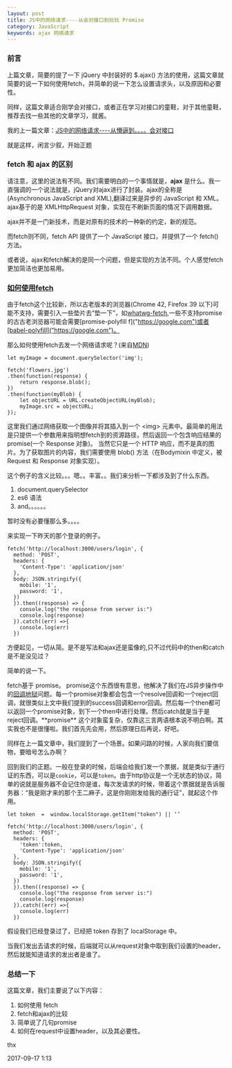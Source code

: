 ```yaml
---
layout: post
title: JS中的网络请求----从会对接口到玩玩 Promise
category: JavaScript
keywords: ajax 网络请求
---
```


### 前言

上篇文章，简要的提了一下 jQuery 中封装好的 $.ajax() 方法的使用，这篇文章就简要的说一下如何使用fetch，并简单的说一下怎么设置请求头，以及原因和必要性。

同样，这篇文章适合刚学会对接口，或者正在学习对接口的童鞋，对于其他童鞋，推荐去找一些其他的文章学习，就酱。

我的上一篇文章：[JS中的网络请求----从懵逼到。。。。会对接口]("https://raoul1996.github.io/2017/09/15/howToSendRequest.html")

就是这样，闲言少叙，开始正题

### fetch 和 ajax 的区别

请注意，这里的说法有不同。我们需要明白的一个事情就是，**ajax** 是什么。我一直强调的一个说法就是，jQuery对ajax进行了封装。ajax的全称是(Asynchronous JavaScript and XML),翻译过来是异步的 JavaScript 和 XML。ajax基于的是 XMLHttpRequest 对象，实现在不刷新页面的情况下调用数据。

ajax并不是一门新技术，而是对原有的技术的一种新的约定，新的规范。

而fetch则不同，fetch API 提供了一个 JavaScript 接口，并提供了一个 fetch() 方法。

或者说，ajax和fetch解决的是同一个问题，但是实现的方法不同。个人感觉fetch更加简洁也更加易用。

### [如何使用fetch]("https://github.com/github/fetch")

由于fetch这个比较新，所以古老版本的浏览器(Chrome 42, Firefox 39 以下)可能不支持，需要引入一些垫片去“垫一下”，如[whatwg-fetch]("https://google.com"),一些不支持promise的古古老浏览器可能会需要[promise-polyfill f]("https://google.com")或者[babel-polyfill]("https://google.com")。

那么如何使用fetch去发一个网络请求呢？(来自[MDN]("https://developer.mozilla.org/zh-CN/docs/Web/API/Fetch_API/Using_Fetch"))

```
let myImage = document.querySelector('img');

fetch('flowers.jpg')
.then(function(response) {
    return response.blob();
})
.then(function(myBlob) {
    let objectURL = URL.createObjectURL(myBlob);
    myImage.src = objectURL;
});

```
这里我们通过网络获取一个图像并将其插入到一个 \<img\> 元素中。最简单的用法是只提供一个参数用来指明想fetch到的资源路径，然后返回一个包含响应结果的promise(一个 Response 对象)。
当然它只是一个 HTTP 响应，而不是真的图片。为了获取图片的内容，我们需要使用 blob() 方法（在Bodymixin 中定义，被 Request 和 Response 对象实现）。

这个例子的含义比较。。。嗯。。丰富。。我们来分析一下都涉及到了什么东西。
1. document.querySelector
2. es6 语法
3. and。。。。。。

暂时没有必要懂那么多。。。。

来实现一下昨天的那个登录的例子。

```
fetch('http://localhost:3000/users/login', {
  method: 'POST',
  headers: {
    'Content-Type': 'application/json'
  },
  body: JSON.stringify({
    mobile: '1',
    password: '1',
  })
  }).then((response) => {
    console.log("the response from server is:")
    console.log(response)
  }).catch((err) =>{
    console.log(err)
  })
```

方便起见，一切从简。是不是写法和ajax还是蛮像的,只不过代码中的then和catch是不是没见过？

简单的说一下。

fetch基于 promise。 promise这个东西很有意思，他解决了我们在JS异步操作中的[回调地狱]("https://google.com")问题。每一个promise对象都会包含一个resolve回调和一个reject回调，就很类似上文中我们提到的success回调和error回调。然后每一个then都可以返回一个promise对象，到下一个then中进行处理。然后catch就是当于是reject回调。**promise** 这个对象蛮复杂，仅靠这三言两语根本说不明白啊。其实我也不是很懂啦。我们首先先会用，然后原理日后再说，好吧。

同样在上一篇文章中，我们提到了一个场景。如果问路的时候，人家向我们要信物，要暗号怎么办啊？

回到我们的正题。一般在登录的时候，后端会给我们发一个票据，就是类似于通行证的东西，可以是`cookie`，可以是`token`。由于http协议是一个无状态的协议，简单的说就是服务器不会记住你是谁，每次发请求的时候，带着这个票据就是告诉服务器：“我是刚才来的那个王二麻子，这是你刚刚发给我的通行证”，就起这个作用。

```
let token  =  window.localStorage.getItem("token") || ‘’

fetch('http://localhost:3000/users/login', {
  method: 'POST',
  headers: {
    'token':token,
    'Content-Type': 'application/json'
  },
  body: JSON.stringify({
    mobile: '1',
    password: '1',
  })
  }).then((response) => {
    console.log("the response from server is:")
    console.log(response)
  }).catch((err) =>{
    console.log(err)
  })

```
假设我们已经登录过了，已经把 token 存到了 localStorage 中。

当我们发出去请求的时候，后端就可以从request对象中取到我们设置的header，然后就能知道请求的发出者是谁了。

### 总结一下

这篇文章，我们主要说了以下内容：

1. 如何使用 fetch
2. fetch和ajax的比较
3. 简单说了几句promise
4. 如何在request中设置header，以及其必要性。

thx

2017-09-17 1:13
